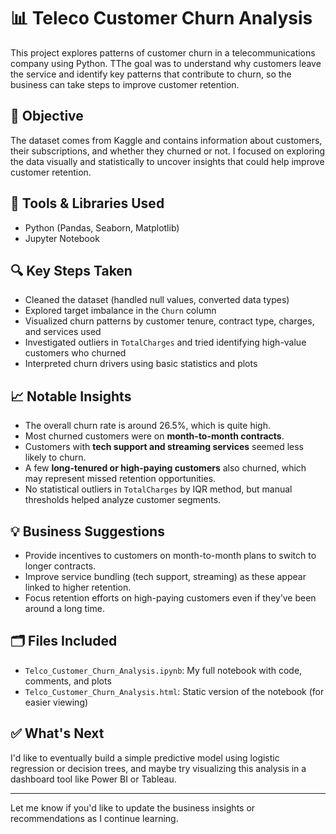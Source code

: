 # 📊 Teleco Customer Churn Analysis

This project explores patterns of customer churn in a telecommunications company using Python. TThe goal was to understand why customers leave the service and identify key patterns that contribute to churn, so the business can take steps to improve customer retention.

## 🧠 Objective

The dataset comes from Kaggle and contains information about customers, their subscriptions, and whether they churned or not. I focused on exploring the data visually and statistically to uncover insights that could help improve customer retention.

## 🧪 Tools & Libraries Used

- Python (Pandas, Seaborn, Matplotlib)
- Jupyter Notebook

## 🔍 Key Steps Taken

- Cleaned the dataset (handled null values, converted data types)
- Explored target imbalance in the `Churn` column
- Visualized churn patterns by customer tenure, contract type, charges, and services used
- Investigated outliers in `TotalCharges` and tried identifying high-value customers who churned
- Interpreted churn drivers using basic statistics and plots

## 📈 Notable Insights

- The overall churn rate is around 26.5%, which is quite high.
- Most churned customers were on **month-to-month contracts**.
- Customers with **tech support and streaming services** seemed less likely to churn.
- A few **long-tenured or high-paying customers** also churned, which may represent missed retention opportunities.
- No statistical outliers in `TotalCharges` by IQR method, but manual thresholds helped analyze customer segments.

## 💡 Business Suggestions

- Provide incentives to customers on month-to-month plans to switch to longer contracts.
- Improve service bundling (tech support, streaming) as these appear linked to higher retention.
- Focus retention efforts on high-paying customers even if they’ve been around a long time.

## 🗂️ Files Included

- `Telco_Customer_Churn_Analysis.ipynb`: My full notebook with code, comments, and plots
- `Telco_Customer_Churn_Analysis.html`: Static version of the notebook (for easier viewing)

## ✅ What's Next

I'd like to eventually build a simple predictive model using logistic regression or decision trees, and maybe try visualizing this analysis in a dashboard tool like Power BI or Tableau.

---

Let me know if you'd like to update the business insights or recommendations as I continue learning.
